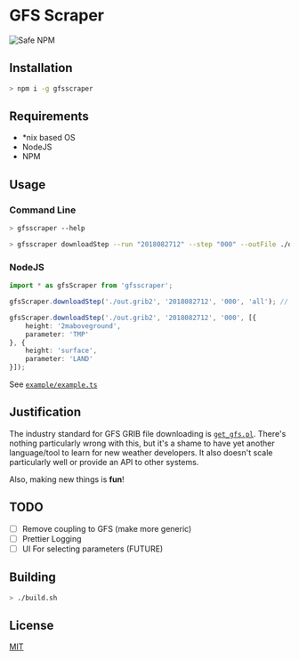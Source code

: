 # GFS Scraper
![Safe NPM](https://safenpm.herokuapp.com/status/gfsscraper.png)

## Installation
```bash
> npm i -g gfsscraper
```

## Requirements
- *nix based OS
- NodeJS
- NPM


## Usage
### Command Line
```bash
> gfsscraper --help

> gfsscraper downloadStep --run "2018082712" --step "000" --outFile ./out.grib2 --parameterHeightGroups TMP:2maboveground LAND:surface
```

### NodeJS
```typescript
import * as gfsScraper from 'gfsscraper';

gfsScraper.downloadStep('./out.grib2', '2018082712', '000', 'all'); // Downloads all parameters and heights for selected step

gfsScraper.downloadStep('./out.grib2', '2018082712', '000', [{
    height: '2maboveground',
    parameter: 'TMP'
}, {
    height: 'surface',
    parameter: 'LAND'
}]);
```
See [`example/example.ts`](./example/example.ts)


## Justification
The industry standard for GFS GRIB file downloading is [`get_gfs.pl`](http://www.cpc.ncep.noaa.gov/products/wesley/get_gfs.html). There's nothing particularly wrong with this, but it's a shame to have yet another language/tool to learn for new weather developers. It also doesn't scale particularly well or provide an API to other systems.

Also, making new things is **fun**!

## TODO
- [ ] Remove coupling to GFS (make more generic)
- [ ] Prettier Logging
- [ ] UI For selecting parameters (FUTURE)

## Building
```bash
> ./build.sh
```

## License
[MIT](./LICENSE)
